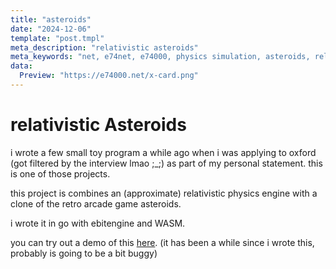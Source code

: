 ```yaml
---
title: "asteroids"
date: "2024-12-06"
template: "post.tmpl"
meta_description: "relativistic asteroids"
meta_keywords: "net, e74net, e74000, physics simulation, asteroids, relativity"
data:
  Preview: "https://e74000.net/x-card.png"
---
```


# relativistic Asteroids

i wrote a few small toy program a while ago when i was applying to oxford (got filtered by the interview lmao ;_;) as part of my personal statement. this is one of those projects.

this project is combines an (approximate) relativistic physics engine with a clone of the retro arcade game asteroids.

i wrote it in go with ebitengine and WASM.

you can try out a demo of this [here](https://r2.e74000.net/wasm/run.html?path=asteroids.wasm). (it has been a while since i wrote this, probably is going to be a bit buggy)
